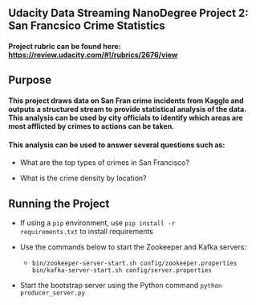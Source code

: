 ## Udacity Data Streaming NanoDegree Project 2: San Francsico Crime Statistics

#### Project rubric can be found here: https://review.udacity.com/#!/rubrics/2676/view

## Purpose

#### This project draws data on San Fran crime incidents from Kaggle and outputs a structured stream to provide statistical analysis of the data. This analysis can be used by city officials to identify which areas are most afflicted by crimes to actions can be taken.

#### This analysis can be used to answer several questions such as:

* What are the top types of crimes in San Francisco?

* What is the crime density by location?

## Running the Project

* If using a <code>pip</code> environment, use <code>pip install -r requirements.txt</code> to install requirements

* Use the commands below to start the Zookeeper and Kafka servers:

    * <code>bin/zookeeper-server-start.sh config/zookeeper.properties
      bin/kafka-server-start.sh config/server.properties</code>

* Start the bootstrap server using the Python command <code>python producer_server.py</code>

